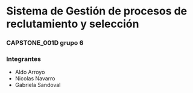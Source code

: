 # Sistema de Gestión de procesos de reclutamiento y selección

### CAPSTONE_001D grupo 6
### Integrantes
- Aldo Arroyo
- Nicolas Navarro
- Gabriela Sandoval
